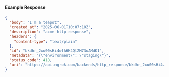 <!-- Code generated for API Clients. DO NOT EDIT. -->

#### Example Response

```json
{
  "body": "I'm a teapot",
  "created_at": "2025-06-01T10:07:10Z",
  "description": "acme http response",
  "headers": {
    "content-type": "text/plain"
  },
  "id": "bkdhr_2xu00sHi4wfA6H4QtZM73uAMdK1",
  "metadata": "{\"environment\": \"staging\"}",
  "status_code": 418,
  "uri": "https://api.ngrok.com/backends/http_response/bkdhr_2xu00sHi4wfA6H4QtZM73uAMdK1"
}
```
